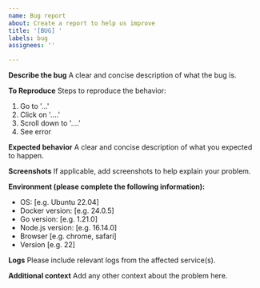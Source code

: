 ```yaml
---
name: Bug report
about: Create a report to help us improve
title: '[BUG] '
labels: bug
assignees: ''

---
```


**Describe the bug**
A clear and concise description of what the bug is.

**To Reproduce**
Steps to reproduce the behavior:
1. Go to '...'
2. Click on '....'
3. Scroll down to '....'
4. See error

**Expected behavior**
A clear and concise description of what you expected to happen.

**Screenshots**
If applicable, add screenshots to help explain your problem.

**Environment (please complete the following information):**
 - OS: [e.g. Ubuntu 22.04]
 - Docker version: [e.g. 24.0.5]
 - Go version: [e.g. 1.21.0]
 - Node.js version: [e.g. 16.14.0]
 - Browser [e.g. chrome, safari]
 - Version [e.g. 22]

**Logs**
Please include relevant logs from the affected service(s).

**Additional context**
Add any other context about the problem here.
